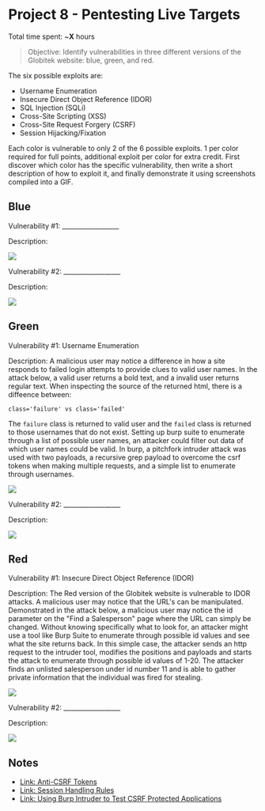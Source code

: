 # Project 8 - Pentesting Live Targets

Total time spent: ~**X** hours 

> Objective: Identify vulnerabilities in three different versions of the Globitek website: blue, green, and red.

The six possible exploits are:

* Username Enumeration
* Insecure Direct Object Reference (IDOR)
* SQL Injection (SQLi)
* Cross-Site Scripting (XSS)
* Cross-Site Request Forgery (CSRF)
* Session Hijacking/Fixation

Each color is vulnerable to only 2 of the 6 possible exploits. 1 per color required for full points, additional exploit per color for extra credit. First discover which color has the specific vulnerability, then write a short description of how to exploit it, and finally demonstrate it using screenshots compiled into a GIF.

## Blue

Vulnerability #1: __________________

Description:

<img src="blue-vuln1.gif">

Vulnerability #2: __________________

Description:

<img src="blue-vuln2.gif">

## Green

Vulnerability #1: Username Enumeration

Description: A malicious user may notice a difference in how a site responds to failed login attempts to provide clues to valid user names. In the attack below, a valid user returns a bold text, and a invalid user returns regular text. When inspecting the source of the returned html, there is a diffeence between:
```
class='failure' vs class='failed'
```
The `failure` class is returned to valid user and the `failed` class is returned to those usernames that do not exist. Setting up burp suite to enumerate through a list of possible user names, an attacker could filter out data of which user names could be valid. In burp, a pitchfork intruder attack was used with two payloads, a recursive grep payload to overcome the csrf tokens when making multiple requests, and a simple list to enumerate through usernames.  

<img src="green-UserEmumeration.gif">

Vulnerability #2: __________________

Description:

<img src="green-vuln2.gif">


## Red

Vulnerability #1: Insecure Direct Object Reference (IDOR)

Description: The Red version of the Globitek website is vulnerable to IDOR attacks. A malicious user may notice that the URL's can be manipulated. Demonstrated in the attack below, a malicious user may notice the id parameter on the "Find a Salesperson" page where the URL can simply be changed. Without knowing specifically what to look for, an attacker might use a tool like Burp Suite to enumerate through possible id values and see what the site returns back. In this simple case, the attacker sends an http request to the intruder tool, modifies the positions and payloads and starts the attack to enumerate through possible id values of 1-20. The attacker finds an unlisted salesperson under id number 11 and is able to gather private information that the individual was fired for stealing. 

<img src="red-idor.gif">

Vulnerability #2: __________________

Description:

<img src="red-vuln2.gif">


## Notes

- [Link: Anti-CSRF Tokens](https://warroom.rsmus.com/updating-anti-csrf-tokens-burp-suite/)
- [Link: Session Handling Rules](https://portswigger.net/support/using-burp-suites-session-handling-rules-with-anti-csrf-tokens)
- [Link: Using Burp Intruder to Test CSRF Protected Applications](https://blog.nvisium.com/p606)
